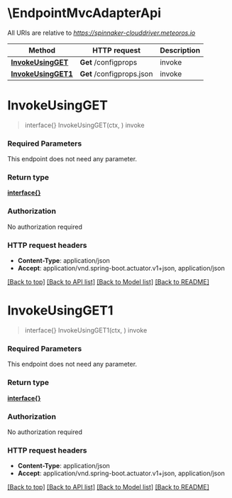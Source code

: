 # \EndpointMvcAdapterApi

All URIs are relative to *https://spinnaker-clouddriver.meteoros.io*

Method | HTTP request | Description
------------- | ------------- | -------------
[**InvokeUsingGET**](EndpointMvcAdapterApi.md#InvokeUsingGET) | **Get** /configprops | invoke
[**InvokeUsingGET1**](EndpointMvcAdapterApi.md#InvokeUsingGET1) | **Get** /configprops.json | invoke


# **InvokeUsingGET**
> interface{} InvokeUsingGET(ctx, )
invoke

### Required Parameters
This endpoint does not need any parameter.

### Return type

[**interface{}**](interface{}.md)

### Authorization

No authorization required

### HTTP request headers

 - **Content-Type**: application/json
 - **Accept**: application/vnd.spring-boot.actuator.v1+json, application/json

[[Back to top]](#) [[Back to API list]](../README.md#documentation-for-api-endpoints) [[Back to Model list]](../README.md#documentation-for-models) [[Back to README]](../README.md)

# **InvokeUsingGET1**
> interface{} InvokeUsingGET1(ctx, )
invoke

### Required Parameters
This endpoint does not need any parameter.

### Return type

[**interface{}**](interface{}.md)

### Authorization

No authorization required

### HTTP request headers

 - **Content-Type**: application/json
 - **Accept**: application/vnd.spring-boot.actuator.v1+json, application/json

[[Back to top]](#) [[Back to API list]](../README.md#documentation-for-api-endpoints) [[Back to Model list]](../README.md#documentation-for-models) [[Back to README]](../README.md)

